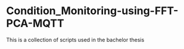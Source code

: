 # Condition_Monitoring-using-FFT-PCA-MQTT
 This is a collection of scripts used in the bachelor thesis
